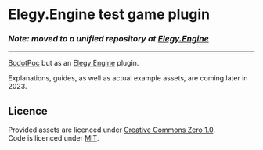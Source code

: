
# Elegy.Engine test game plugin

### *Note: moved to a unified repository at [Elegy.Engine](https://github.com/ElegyEngine/ElegyEngine)*

----------

[BodotPoc](https://github.com/Admer456/bodot-poc) but as an [Elegy Engine](https://github.com/ElegyEngine/ElegyEngine) plugin.

Explanations, guides, as well as actual example assets, are coming later in 2023.

## Licence

Provided assets are licenced under [Creative Commons Zero 1.0](https://creativecommons.org/publicdomain/zero/1.0/).  
Code is licenced under [MIT](LICENSE.md).
